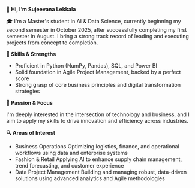 **👋 Hi, I’m Sujeevana Lekkala**

🎓 I'm a Master's student in AI & Data Science, currently beginning my second semester in October 2025, after successfully completing my first semester in August. I bring a strong track record of leading and executing projects from concept to completion.

**💼 Skills & Strengths**
- Proficient in Python (NumPy, Pandas), SQL, and Power BI
- Solid foundation in Agile Project Management, backed by a perfect score
- Strong grasp of core business principles and digital transformation strategies
  
**🚀 Passion & Focus**

I'm deeply interested in the intersection of technology and business, and I aim to apply my skills to drive innovation and efficiency across industries.

**🔍 Areas of Interest**
- Business Operations
Optimizing logistics, finance, and operational workflows using data and enterprise systems
- Fashion & Retail
Applying AI to enhance supply chain management, trend forecasting, and customer experience
- Data Project Management
Building and managing robust, data-driven solutions using advanced analytics and Agile methodologies





<!---
Sujji1434/Sujji1434 is a ✨ special ✨ repository because its `README.md` (this file) appears on your GitHub profile.
You can click the Preview link to take a look at your changes.
--->
